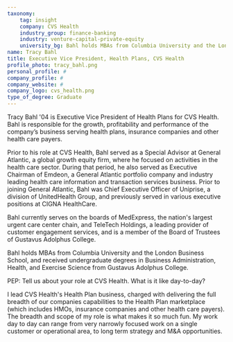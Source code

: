 ```yaml
---
taxonomy:
	tag: insight
	company: CVS Health
	industry_group: finance-banking
	industry: venture-capital-private-equity
	university_bg: Bahl holds MBAs from Columbia University and the London Business School, and received undergraduate degrees in Business Administration, Health, and Exercise Science from Gustavus Adolphus College.
name: Tracy Bahl
title: Executive Vice President, Health Plans, CVS Health
profile_photo: tracy_bahl.png
personal_profile: #
company_profile: #
company_website: #
company_logo: cvs_health.png
type_of_degree: Graduate
---
```


Tracy Bahl '04 is Executive Vice President of Health Plans for CVS Health. Bahl is responsible for the growth, profitability and performance of the company’s business serving health plans, insurance companies and other health care payers.

Prior to his role at CVS Health, Bahl served as a Special Advisor at General Atlantic, a global growth equity firm, where he focused on activities in the health care sector. During that period, he also served as Executive Chairman of Emdeon, a General Atlantic portfolio company and industry leading health care information and transaction services business. Prior to joining General Atlantic, Bahl was Chief Executive Officer of Uniprise, a division of UnitedHealth Group, and previously served in various executive positions at CIGNA HealthCare.

Bahl currently serves on the boards of MedExpress, the nation's largest urgent care center chain, and TeleTech Holdings, a leading provider of customer engagement services, and is a member of the Board of Trustees of Gustavus Adolphus College.

Bahl holds MBAs from Columbia University and the London Business School, and received undergraduate degrees in Business Administration, Health, and Exercise Science from Gustavus Adolphus College.

PEP: Tell us about your role at CVS Health. What is it like day-to-day?

I lead CVS Health's Health Plan business, charged with delivering the full breadth of our companies capabilities to the Health Plan marketplace (which includes HMOs, insurance companies and other health care payers). The breadth and scope of my role is what makes it so much fun. My work day to day can range from very narrowly focused work on a single customer or operational area, to long term strategy and M&A opportunities.